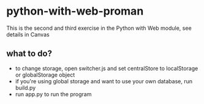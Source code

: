 # python-with-web-proman
This is the second and third exercise in the Python with Web module, see details in Canvas

## what to do?
* to change storage, open switcher.js and set centralStore to localStorage or globalStorage object
* if you're using global storage and want to use your own database, run build.py
* run app.py to run the program
